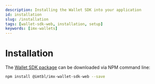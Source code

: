 ```yaml
---
description: Installing the Wallet SDK into your application
id: installation
slug: /installation
tags: [wallet-sdk-web, installation, setup]
keywords: [imx-wallets]
---
```


# Installation

The [Wallet SDK package](https://www.npmjs.com/package/@imtbl/imx-wallet-sdk-web) can be downloaded via NPM command line:

```sh
npm install @imtbl/imx-wallet-sdk-web --save
```
